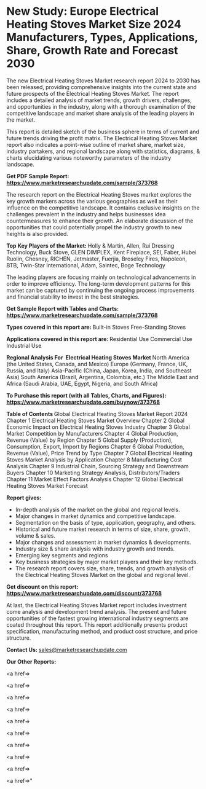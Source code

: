 # New Study: Europe Electrical Heating Stoves Market Size 2024 Manufacturers, Types, Applications, Share, Growth Rate and Forecast 2030

The new Electrical Heating Stoves Market research report 2024 to 2030 has been released, providing comprehensive insights into the current state and future prospects of the Electrical Heating Stoves Market. The report includes a detailed analysis of market trends, growth drivers, challenges, and opportunities in the industry, along with a thorough examination of the competitive landscape and market share analysis of the leading players in the market.

This report is detailed sketch of the business sphere in terms of current and future trends driving the profit matrix. The Electrical Heating Stoves Market report also indicates a point-wise outline of market share, market size, industry partakers, and regional landscape along with statistics, diagrams, &amp; charts elucidating various noteworthy parameters of the industry landscape.

<strong><b>Get PDF Sample Report: <a href=https://www.marketresearchupdate.com/sample/373768>https://www.marketresearchupdate.com/sample/373768</a></b></strong>

The research report on the Electrical Heating Stoves market explores the key growth markers across the various geographies as well as their influence on the competitive landscape. It contains exclusive insights on the challenges prevalent in the industry and helps businesses idea countermeasures to enhance their growth. An elaborate discussion of the opportunities that could potentially propel the industry growth to new heights is also provided.

<strong><b>Top Key Players of the Market:
</b></strong>Ноllу & Маrtіn, Аllеn, Ruі Drеѕѕіng Тесhnоlоgу, Вuсk Ѕtоvе, GLЕN DІМРLЕХ, Кеnt Fіrерlасе, ЅЕІ, Fаbеr, Нubеі Ruоlіn, Сhеѕnеу, RІСНЕN, Јеtmаѕtеr, Fuеrјіа, Вrоѕеlеу Fіrеѕ, Nароlеоn, ВТВ, Тwіn-Ѕtаr Іntеrnаtіоnаl, Аdаm, Ѕаіntес, Воgе Тесhnоlоgу<strong><b>
</b></strong>

The leading players are focusing mainly on technological advancements in order to improve efficiency. The long-term development patterns for this market can be captured by continuing the ongoing process improvements and financial stability to invest in the best strategies.

<strong><b>Get Sample Report with Tables and Charts: <a href=https://www.marketresearchupdate.com/sample/373768>https://www.marketresearchupdate.com/sample/373768</a></b></strong>

<strong><b>Types covered in this report are:
</b></strong>Built-in Stoves
Free-Standing Stoves<strong><b>
</b></strong>

<strong><b>Applications covered in this report are:
</b></strong>Residential Use
Commercial Use
Industrial Use<strong><b>
</b></strong>

<strong><b>Regional Analysis For  Electrical Heating Stoves Market</b></strong><strong><b>
</b></strong>North America (the United States, Canada, and Mexico)
Europe (Germany, France, UK, Russia, and Italy)
Asia-Pacific (China, Japan, Korea, India, and Southeast Asia)
South America (Brazil, Argentina, Colombia, etc.)
The Middle East and Africa (Saudi Arabia, UAE, Egypt, Nigeria, and South Africa)

<strong><b>To Purchase this report (with all Tables, Charts, and Figures): <a href=https://www.marketresearchupdate.com/buynow/373768>https://www.marketresearchupdate.com/buynow/373768</a></b></strong>

<strong><b>Table of Contents</b></strong><strong><b>
</b></strong>Global Electrical Heating Stoves Market Report 2024
Chapter 1 Electrical Heating Stoves Market Overview
Chapter 2 Global Economic Impact on Electrical Heating Stoves Industry
Chapter 3 Global Market Competition by Manufacturers
Chapter 4 Global Production, Revenue (Value) by Region
Chapter 5 Global Supply (Production), Consumption, Export, Import by Regions
Chapter 6 Global Production, Revenue (Value), Price Trend by Type
Chapter 7 Global Electrical Heating Stoves Market Analysis by Application
Chapter 8 Manufacturing Cost Analysis
Chapter 9 Industrial Chain, Sourcing Strategy and Downstream Buyers
Chapter 10 Marketing Strategy Analysis, Distributors/Traders
Chapter 11 Market Effect Factors Analysis
Chapter 12 Global Electrical Heating Stoves Market Forecast

<strong><b>Report gives:</b></strong>

- In-depth analysis of the market on the global and regional levels.
- Major changes in market dynamics and competitive landscape.
- Segmentation on the basis of type, application, geography, and others.
- Historical and future market research in terms of size, share, growth, volume &amp; sales.
- Major changes and assessment in market dynamics &amp; developments.
- Industry size &amp; share analysis with industry growth and trends.
- Emerging key segments and regions
- Key business strategies by major market players and their key methods.
- The research report covers size, share, trends, and growth analysis of the Electrical Heating Stoves Market on the global and regional level.

<strong><b>Get discount on this report: <a href=https://www.marketresearchupdate.com/discount/373768>https://www.marketresearchupdate.com/discount/373768</a></b></strong>

At last, the Electrical Heating Stoves Market report includes investment come analysis and development trend analysis. The present and future opportunities of the fastest growing international industry segments are coated throughout this report. This report additionally presents product specification, manufacturing method, and product cost structure, and price structure.

<strong><b>Contact Us:
</b></strong>sales@marketresearchupdate.com

<strong>Our Other Reports:</strong>

<a href=></a>

<a href=></a>

<a href=></a>

<a href=></a>

<a href=></a>

<a href=></a>

<a href=></a>

<a href=></a>

<a href=></a>

<a href=></a>"

